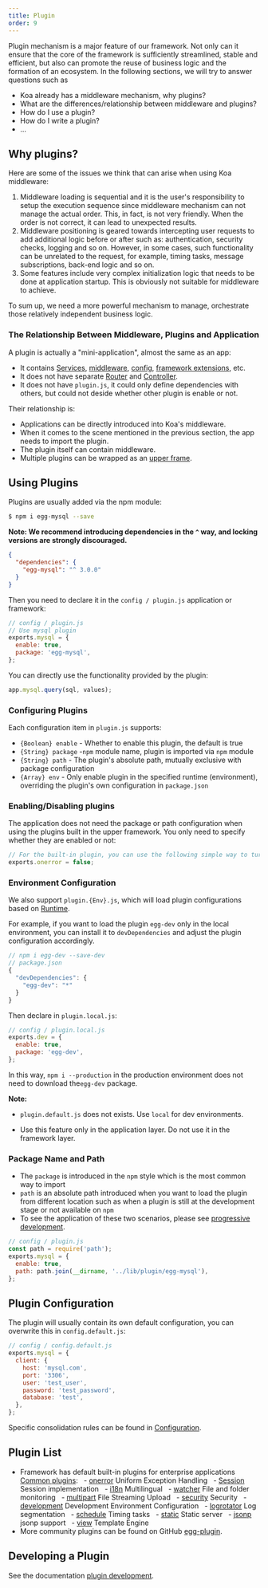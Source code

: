 ```yaml
---
title: Plugin
order: 9
---
```


Plugin mechanism is a major feature of our framework. Not only can it ensure that the core of the framework is sufficiently streamlined, stable and efficient, but also can promote the reuse of business logic and the formation of an ecosystem. In the following sections, we will try to answer questions such as

- Koa already has a middleware mechanism, why plugins?
- What are the differences/relationship between middleware and plugins?
- How do I use a plugin?
- How do I write a plugin?
- ...

## Why plugins?

Here are some of the issues we think that can arise when using Koa middleware:

1.  Middleware loading is sequential and it is the user's responsibility to setup the execution sequence since middleware mechanism can not manage the actual order. This, in fact, is not very friendly. When the order is not correct, it can lead to unexpected results.
2.  Middleware positioning is geared towards intercepting user requests to add additional logic before or after such as: authentication, security checks, logging and so on. However, in some cases, such functionality can be unrelated to the request, for example, timing tasks, message subscriptions, back-end logic and so on.
3.  Some features include very complex initialization logic that needs to be done at application startup. This is obviously not suitable for middleware to achieve.

To sum up, we need a more powerful mechanism to manage, orchestrate those relatively independent business logic.

### The Relationship Between Middleware, Plugins and Application

A plugin is actually a "mini-application", almost the same as an app:

- It contains [Services](./service.md), [middleware](./middleware.md), [config](./config.md), [framework extensions](./extend.md), etc.
- It does not have separate [Router](./router.md) and [Controller](./controller.md).
- It does not have `plugin.js`, it could only define dependencies with others, but could not deside whether other plugin is enable or not.

Their relationship is:

- Applications can be directly introduced into Koa's middleware.
- When it comes to the scene mentioned in the previous section, the app needs to import the plugin.
- The plugin itself can contain middleware.
- Multiple plugins can be wrapped as an [upper frame](../advanced/framework.md).

## Using Plugins

Plugins are usually added via the npm module:

```bash
$ npm i egg-mysql --save
```

**Note: We recommend introducing dependencies in the `^` way, and locking versions are strongly discouraged.**

```json
{
  "dependencies": {
    "egg-mysql": "^ 3.0.0"
  }
}
```

Then you need to declare it in the `config / plugin.js` application or framework:

```js
// config / plugin.js
// Use mysql plugin
exports.mysql = {
  enable: true,
  package: 'egg-mysql',
};
```

You can directly use the functionality provided by the plugin:

```js
app.mysql.query(sql, values);
```

### Configuring Plugins

Each configuration item in `plugin.js` supports:

- `{Boolean} enable` - Whether to enable this plugin, the default is true
- `{String} package` -`npm` module name, plugin is imported via `npm` module
- `{String} path` - The plugin's absolute path, mutually exclusive with package configuration
- `{Array} env` - Only enable plugin in the specified runtime (environment), overriding the plugin's own configuration in `package.json`

### Enabling/Disabling plugins

The application does not need the package or path configuration when using the plugins built in the upper framework. You only need to specify whether they are enabled or not:

```js
// For the built-in plugin, you can use the following simple way to turn on or off
exports.onerror = false;
```

### Environment Configuration

We also support `plugin.{Env}.js`, which will load plugin configurations based on [Runtime](../basics/env.md).

For example, if you want to load the plugin `egg-dev` only in the local environment, you can install it to `devDependencies` and adjust the plugin configuration accordingly.

```js
// npm i egg-dev --save-dev
// package.json
{
  "devDependencies": {
    "egg-dev": "*"
  }
}
```

Then declare in `plugin.local.js`:

```js
// config / plugin.local.js
exports.dev = {
  enable: true,
  package: 'egg-dev',
};
```

In this way, `npm i --production` in the production environment does not need to download the`egg-dev` package.

**Note:**

- `plugin.default.js` does not exists. Use `local` for dev environments.

- Use this feature only in the application layer. Do not use it in the framework layer.

### Package Name and Path

- The `package` is introduced in the `npm` style which is the most common way to import
- `path` is an absolute path introduced when you want to load the plugin from different location such as when a plugin is still at the development stage or not available on `npm`
- To see the application of these two scenarios, please see [progressive development](../intro/progressive.md).

```js
// config / plugin.js
const path = require('path');
exports.mysql = {
  enable: true,
  path: path.join(__dirname, '../lib/plugin/egg-mysql'),
};
```

## Plugin Configuration

The plugin will usually contain its own default configuration, you can overwrite this in `config.default.js`:

```js
// config / config.default.js
exports.mysql = {
  client: {
    host: 'mysql.com',
    port: '3306',
    user: 'test_user',
    password: 'test_password',
    database: 'test',
  },
};
```

Specific consolidation rules can be found in [Configuration](./config.md).

## Plugin List

- Framework has default built-in plugins for enterprise applications [Common plugins](https://eggjs.org/zh-cn/plugins/):
    - [onerror](https://github.com/eggjs/egg-onerror) Uniform Exception Handling
    - [Session](https://github.com/eggjs/egg-session) Session implementation
    - [i18n](https://github.com/eggjs/i18n) Multilingual
    - [watcher](https://github.com/eggjs/watcher) File and folder monitoring
    - [multipart](https://github.com/eggjs/egg-multipart) File Streaming Upload
    - [security](https://github.com/eggjs/egg-security) Security
    - [development](https://github.com/eggjs/development) Development Environment Configuration
    - [logrotator](https://github.com/eggjs/egg-logrotator) Log segmentation
    - [schedule](https://github.com/eggjs/schedule) Timing tasks
    - [static](https://github.com/eggjs/static) Static server
    - [jsonp](https://github.com/eggjs/jsonp) jsonp support
    - [view](https://github.com/eggjs/egg-view) Template Engine
- More community plugins can be found on GitHub [egg-plugin](https://github.com/topics/egg-plugin).

## Developing a Plugin

See the documentation [plugin development](../advanced/plugin.md).
